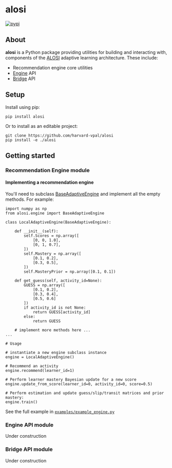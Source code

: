 # alosi

[![pypi](https://img.shields.io/pypi/v/alosi.svg)](https://pypi.org/project/alosi)

## About

**alosi** is a Python package providing utilities for building and interacting with, components of the 
[ALOSI](http://www.alosilabs.org/) adaptive learning architecture. These include:
* Recommendation engine core utilities
* [Engine](https://github.com/harvard-vpal/adaptive-engine) API
* [Bridge](https://github.com/harvard-vpal/bridge-adaptivity) API

## Setup

Install using pip:
```
pip install alosi
```

Or to install as an editable project:
```
git clone https://github.com/harvard-vpal/alosi
pip install -e ./alosi
```

## Getting started

### Recommendation Engine module
 
#### Implementing a recommendation engine

You'll need to subclass 
[BaseAdaptiveEngine](https://github.com/harvard-vpal/adaptive-engine/blob/master/alosi_engine/alosi_engine/base_engine.py) 
and implement all the empty methods. For example:

```
import numpy as np
from alosi.engine import BaseAdaptiveEngine

class LocalAdaptiveEngine(BaseAdaptiveEngine):

    def __init__(self):
        self.Scores = np.array([
            [0, 0, 1.0],
            [0, 1, 0.7],
        ])
        self.Mastery = np.array([
            [0.1, 0.2],
            [0.3, 0.5],
        ])
        self.MasteryPrior = np.array([0.1, 0.1])

    def get_guess(self, activity_id=None):
        GUESS = np.array([
            [0.1, 0.2],
            [0.3, 0.4],
            [0.5, 0.6]
        ])
        if activity_id is not None:
            return GUESS[activity_id]
        else:
            return GUESS
    
    # implement more methods here ...
...

# Usage

# instantiate a new engine subclass instance
engine = LocalAdaptiveEngine()

# Recommend an activity
engine.recommend(learner_id=1)

# Perform learner mastery Bayesian update for a new score
engine.update_from_score(learner_id=0, activity_id=0, score=0.5)

# Perform estimation and update guess/slip/transit matrices and prior mastery:
engine.train()

```
See the full example in [`examples/example_engine.py`](https://github.com/harvard-vpal/adaptive-engine/blob/master/alosi_engine/examples/example_engine.py)

### Engine API module
Under construction

### Bridge API module
Under construction